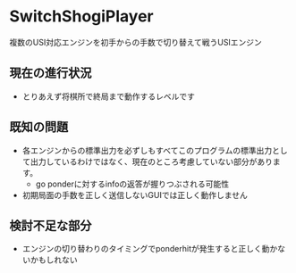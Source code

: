 # SwitchShogiPlayer
複数のUSI対応エンジンを初手からの手数で切り替えて戦うUSIエンジン

## 現在の進行状況

- とりあえず将棋所で終局まで動作するレベルです

## 既知の問題

- 各エンジンからの標準出力を必ずしもすべてこのプログラムの標準出力として出力しているわけではなく、現在のところ考慮していない部分があります。
  - go ponderに対するinfoの返答が握りつぶされる可能性
- 初期局面の手数を正しく送信しないGUIでは正しく動作しません

## 検討不足な部分

- エンジンの切り替わりのタイミングでponderhitが発生すると正しく動かないかもしれない
